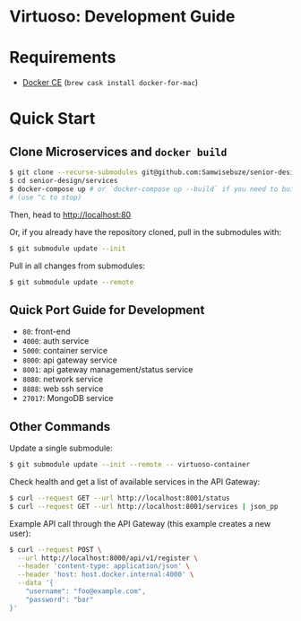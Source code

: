 # Virtuoso: Development Guide

# Requirements

- [Docker CE](https://docs.docker.com/v17.09/engine/installation/) (`brew cask install docker-for-mac`)

# Quick Start

## Clone Microservices and `docker build`

```sh
$ git clone --recurse-submodules git@github.com:Samwisebuze/senior-design.git
$ cd senior-design/services
$ docker-compose up # or `docker-compose up --build` if you need to build in changes
# (use ^c to stop)
```

Then, head to [http://localhost:80](http://localhost:80)

Or, if you already have the repository cloned, pull in the submodules with:

```sh
$ git submodule update --init
```

Pull in all changes from submodules:

```sh
$ git submodule update --remote
```

## Quick Port Guide for Development

- `80`: front-end
- `4000`: auth service
- `5000`: container service
- `8000`: api gateway service
- `8001`: api gateway management/status service
- `8080`: network service
- `8888`: web ssh service
- `27017`: MongoDB service

## Other Commands

Update a single submodule:

```sh
$ git submodule update --init --remote -- virtuoso-container
```

Check health and get a list of available services in the API Gateway:

```sh
$ curl --request GET --url http://localhost:8001/status
$ curl --request GET --url http://localhost:8001/services | json_pp
```

Example API call through the API Gateway (this example creates a new user):

```sh
$ curl --request POST \
  --url http://localhost:8000/api/v1/register \
  --header 'content-type: application/json' \
  --header 'host: host.docker.internal:4000' \
  --data '{
	"username": "foo@example.com",
	"password": "bar"
}'
```

